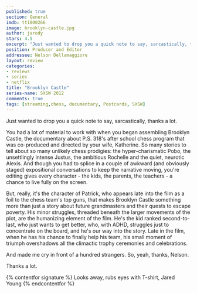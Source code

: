 ```yaml
---
published: true
section: General
imdb: tt1800266
image: brooklyn-castle.jpg
author: jaredy 
stars: 4.5
excerpt: "Just wanted to drop you a quick note to say, sarcastically, thanks a lot."
position: Producer and Editor
addressee: Nelson Dellamaggiore
layout: review
categories:
- reviews
- series
- netflix
title: "Brooklyn Castle"
series-name: SXSW 2012
comments: true
tags: [streaming,chess, documentary, Postcards, SXSW]
---
```

Just wanted to drop you a quick note to say, sarcastically, thanks a lot.

You had a lot of material to work with when you began assembling Brooklyn Castle, the documentary about P.S. 318's after school chess program that was co-produced and directed by your wife, Katherine. So many stories to tell about so many unlikely chess prodigies: the hyper-charismatic Pobo, the unsettlingly intense Justus, the ambitious Rochelle and the quiet, neurotic Alexis. And though you had to splice in a couple of awkward (and obviously staged) expositional conversations to keep the narrative moving, you're editing gives every character - the kids, the parents, the teachers - a chance to live fully on the screen.

But, really, it's the character of Patrick, who appears late into the film as a foil to the chess team's top guns, that makes Brooklyn Castle something more than just a story about future grandmasters and their quests to escape poverty. His minor struggles, threaded beneath the larger movements of the plot, are the humanizing element of the film. He's the kid ranked second-to-last, who just wants to get better, who, with ADHD, struggles just to concentrate on the board, and he's our way into the story. Late in the film, when he has his chance to finally help his team, his small moment of triumph overshadows all the climactic trophy ceremonies and celebrations.

And made me cry in front of a hundred strangers. So, yeah, thanks, Nelson.

Thanks a lot.

{% contentfor signature %}
Looks away, rubs eyes with T-shirt,
Jared Young
{% endcontentfor %}